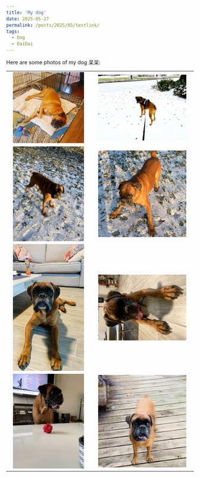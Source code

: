 ```yaml
---
title: 'My dog'
date: 2025-05-27
permalink: /posts/2025/05/testlink/
tags:
  - Dog
  - DaiDai 
---
```

 
Here are some photos of my dog 呆呆:

<table>
  <tr>
    <td align="center">
      <img src="/images/dd/IMG_3170.JPG" alt="IMG_3170" width="90%">
    </td>
    <td align="center">
      <img src="/images/dd/IMG_3858x.jpg" alt="IMG_3858x" width="90%">
    </td>
  </tr>
  <tr>
    <td align="center">
      <img src="/images/dd/IMG_3873x.jpg" alt="IMG_3873x" width="90%">
    </td>
    <td align="center">
      <img src="/images/dd/IMG_3945.JPG" alt="IMG_3945" width="90%">
    </td>
  </tr>
  <tr>
    <td align="center">
      <img src="/images/dd/IMG_5192x.jpg" alt="IMG_5192x" width="90%">
    </td>
    <td align="center">
      <img src="/images/dd/IMG_5419x.jpg" alt="IMG_5419x" width="90%">
    </td>
  </tr>
  <tr>
    <td align="center">
      <img src="/images/dd/IMG_5448x.jpg" alt="IMG_5448x" width="90%">
    </td>
    <td align="center">
      <img src="/images/dd/Image_2jpg.jpg" alt="Image_2jpg" width="90%">
    </td>
  </tr>
</table>
